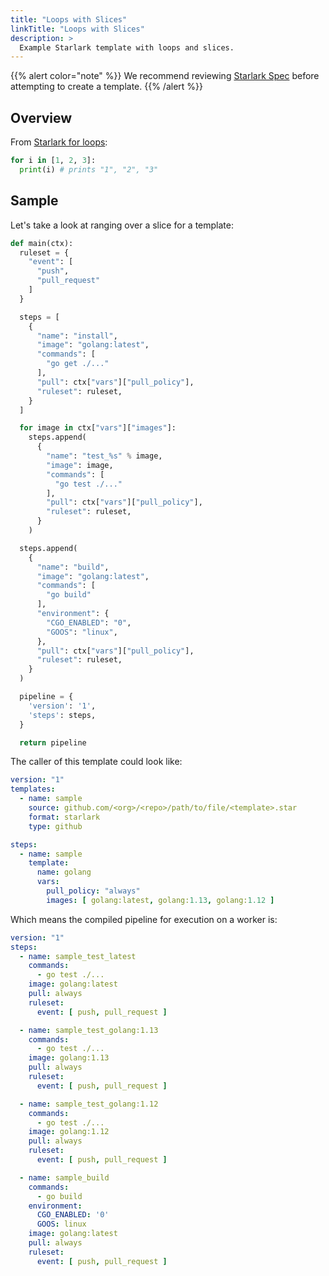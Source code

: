 ```yaml
---
title: "Loops with Slices"
linkTitle: "Loops with Slices"
description: >
  Example Starlark template with loops and slices.
---
```


{{% alert color="note" %}}
We recommend reviewing [Starlark Spec](https://github.com/bazelbuild/starlark/blob/master/spec.md) before attempting to create a template.
{{% /alert %}}

## Overview

From [Starlark for loops](https://github.com/google/starlark-go/blob/master/doc/spec.md#for-loops):

```python
for i in [1, 2, 3]:
  print(i) # prints "1", "2", "3"
```

## Sample

Let's take a look at ranging over a slice for a template:

```python
def main(ctx):
  ruleset = {
    "event": [
      "push",
      "pull_request"
    ]
  }

  steps = [
    {
      "name": "install",
      "image": "golang:latest",
      "commands": [
        "go get ./..."
      ],
      "pull": ctx["vars"]["pull_policy"],
      "ruleset": ruleset,
    }
  ]

  for image in ctx["vars"]["images"]:
    steps.append(
      {
        "name": "test_%s" % image,
        "image": image,
        "commands": [
          "go test ./..."
        ],
        "pull": ctx["vars"]["pull_policy"],
        "ruleset": ruleset,
      }
    )

  steps.append(
    {
      "name": "build",
      "image": "golang:latest",
      "commands": [
        "go build"
      ],
      "environment": {
        "CGO_ENABLED": "0",
        "GOOS": "linux",
      },
      "pull": ctx["vars"]["pull_policy"],
      "ruleset": ruleset,
    }
  )

  pipeline = {
    'version': '1',
    'steps': steps,
  }

  return pipeline
```

The caller of this template could look like:

```yaml
version: "1"
templates:
  - name: sample
    source: github.com/<org>/<repo>/path/to/file/<template>.star
    format: starlark
    type: github

steps:
  - name: sample
    template:
      name: golang
      vars:
        pull_policy: "always"
        images: [ golang:latest, golang:1.13, golang:1.12 ]
```

Which means the compiled pipeline for execution on a worker is:

```yaml
version: "1"
steps:
  - name: sample_test_latest
    commands:
      - go test ./...
    image: golang:latest
    pull: always
    ruleset:
      event: [ push, pull_request ]

  - name: sample_test_golang:1.13
    commands:
      - go test ./...
    image: golang:1.13
    pull: always
    ruleset:
      event: [ push, pull_request ]

  - name: sample_test_golang:1.12
    commands:
      - go test ./...
    image: golang:1.12
    pull: always
    ruleset:
      event: [ push, pull_request ]

  - name: sample_build
    commands:
      - go build
    environment:
      CGO_ENABLED: '0'
      GOOS: linux
    image: golang:latest
    pull: always
    ruleset:
      event: [ push, pull_request ]
```
